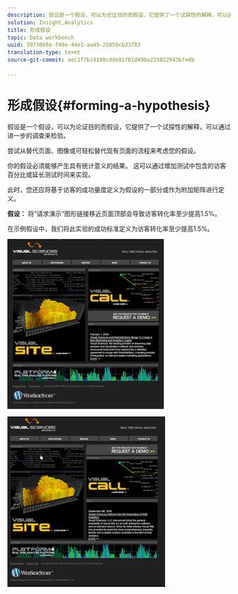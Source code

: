 ```yaml
---
description: 假设是一个假设，可以为论证目的而假设，它提供了一个试探性的解释，可以通过进一步的调查来检验。
solution: Insight,Analytics
title: 形成假设
topic: Data workbench
uuid: 3973060a-f49e-44e1-aa49-25059cb33783
translation-type: tm+mt
source-git-commit: aec1f7b14198cdde91f61d490a235022943bfedb

---
```



# 形成假设{#forming-a-hypothesis}

假设是一个假设，可以为论证目的而假设，它提供了一个试探性的解释，可以通过进一步的调查来检验。

尝试从替代页面、图像或可轻松替代现有页面的流程来考虑您的假设。

你的假设必须能够产生具有统计意义的结果。 这可以通过增加测试中包含的访客百分比或延长测试时间来实现。

此时，您还应将基于访客的成功量度定义为假设的一部分或作为附加矩阵进行定义。

**假设：** 将“请求演示”图形链接移近页面顶部会导致访客转化率至少提高1.5%。

在示例假设中，我们将此实验的成功标准定义为访客转化率至少提高1.5%。

![](assets/ControlPage.png)

![](assets/TestPage.png)

